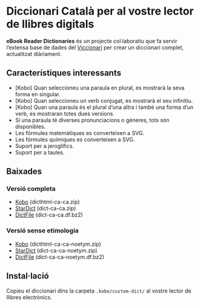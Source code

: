 # Diccionari Català per al vostre lector de llibres digitals

**eBook Reader Dictionaries** és un projecte col·laboratiu que fa servir l’extensa base de dades del [Viccionari](https://ca.wiktionary.org/) per crear un diccionari complet, actualitzat diàriament.

## Característiques interessants

- [Kobo] Quan seleccioneu una paraula en plural, es mostrarà la seva forma en singular.
- [Kobo] Quan seleccioneu un verb conjugat, es mostrarà el seu infinitiu.
- [Kobo] Quan una paraula és el plural d’una altra i també una forma d’un verb, es mostraran totes dues versions.
- Si una paraula té diverses pronunciacions o gèneres, tots   són disponibles.
- Les fórmules matemàtiques es converteixen a SVG.
- Les fórmules químiques es converteixen a SVG.
- Suport per a jeroglífics.
- Suport per a taules.

## Baixades

### Versió completa

- [Kobo](https://github.com/BoboTiG/ebook-reader-dict/releases/download/ca/dicthtml-ca-ca.zip) (dicthtml-ca-ca.zip)
- [StarDict](https://github.com/BoboTiG/ebook-reader-dict/releases/download/ca/dict-ca-ca.zip) (dict-ca-ca.zip)
- [DictFile](https://github.com/BoboTiG/ebook-reader-dict/releases/download/ca/dict-ca-ca.df.bz2) (dict-ca-ca.df.bz2)

### Versió sense etimologia

- [Kobo](https://github.com/BoboTiG/ebook-reader-dict/releases/download/ca/dicthtml-ca-ca-noetym.zip) (dicthtml-ca-ca-noetym.zip)
- [StarDict](https://github.com/BoboTiG/ebook-reader-dict/releases/download/ca/dict-ca-ca-noetym.zip) (dict-ca-ca-noetym.zip)
- [DictFile](https://github.com/BoboTiG/ebook-reader-dict/releases/download/ca/dict-ca-ca-noetym.df.bz2) (dict-ca-ca-noetym.df.bz2)

## Instal·lació

Copieu el diccionari dins la carpeta `.kobo/custom-dict/` al vostre lector de llibres electrònics.
